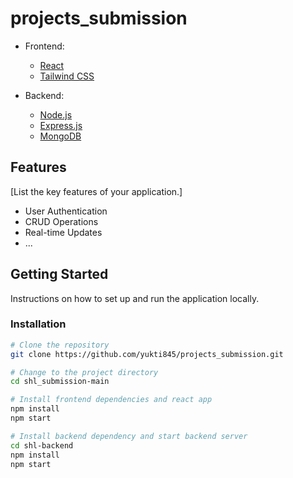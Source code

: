 # projects_submission

- Frontend:
  - [React](https://reactjs.org/)
  - [Tailwind CSS](https://tailwindcss.com/)
    

- Backend:
  - [Node.js](https://nodejs.org/)
  - [Express.js](https://expressjs.com/)
  - [MongoDB](https://www.mongodb.com/)
    

## Features

[List the key features of your application.]

- User Authentication
- CRUD Operations
- Real-time Updates
- ...

## Getting Started

Instructions on how to set up and run the application locally.

### Installation

```bash
# Clone the repository
git clone https://github.com/yukti845/projects_submission.git

# Change to the project directory
cd shl_submission-main

# Install frontend dependencies and react app
npm install
npm start

# Install backend dependency and start backend server
cd shl-backend
npm install
npm start
